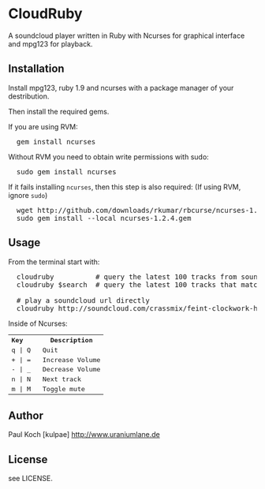 # CloudRuby

A soundcloud player written in Ruby with Ncurses for graphical interface and mpg123
for playback.

## Installation

Install mpg123, ruby 1.9 and ncurses with a package manager of your
destribution.

Then install the required gems.

If you are using RVM:
<pre>
  gem install ncurses
</pre>

Without RVM you need to obtain write permissions with sudo:
<pre>
  sudo gem install ncurses
</pre>

If it fails installing `ncurses`, then this step is also required:
(If using RVM, ignore `sudo`)
<pre>
  wget http://github.com/downloads/rkumar/rbcurse/ncurses-1.2.4.gem
  sudo gem install --local ncurses-1.2.4.gem
</pre>

## Usage
From the terminal start with:
<pre>
  cloudruby          # query the latest 100 tracks from soundcloud 
  cloudruby $search  # query the latest 100 tracks that match the $search keyword
  
  # play a soundcloud url directly
  cloudruby http://soundcloud.com/crassmix/feint-clockwork-hearts-crass
</pre>

Inside of Ncurses:
<table style="font-family: monospace">
<tr><th width="50px" align="left">Key</th><th>Description</th></tr>
<tr><td>q | Q</td><td>Quit</td></tr>
<tr><td>+ | =</td><td>Increase Volume</td></tr>
<tr><td>- | _ </td><td>Decrease Volume</td></tr>
<tr><td>n | N</td><td>Next track</td></tr>
<tr><td>m | M</td><td>Toggle mute</td></tr>
</table>

## Author
Paul Koch [kulpae]
http://www.uraniumlane.de

## License
see LICENSE.
